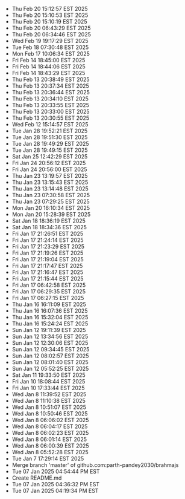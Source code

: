 - Thu Feb 20 15:12:57 EST 2025
- Thu Feb 20 15:10:53 EST 2025
- Thu Feb 20 15:10:19 EST 2025
- Thu Feb 20 06:43:29 EST 2025
- Thu Feb 20 06:34:46 EST 2025
- Wed Feb 19 19:17:29 EST 2025
- Tue Feb 18 07:30:48 EST 2025
- Mon Feb 17 10:06:34 EST 2025
- Fri Feb 14 18:45:00 EST 2025
- Fri Feb 14 18:44:06 EST 2025
- Fri Feb 14 18:43:29 EST 2025
- Thu Feb 13 20:38:49 EST 2025
- Thu Feb 13 20:37:34 EST 2025
- Thu Feb 13 20:36:44 EST 2025
- Thu Feb 13 20:34:10 EST 2025
- Thu Feb 13 20:33:55 EST 2025
- Thu Feb 13 20:33:00 EST 2025
- Thu Feb 13 20:30:55 EST 2025
- Wed Feb 12 15:14:57 EST 2025
- Tue Jan 28 19:52:21 EST 2025
- Tue Jan 28 19:51:30 EST 2025
- Tue Jan 28 19:49:29 EST 2025
- Tue Jan 28 19:49:15 EST 2025
- Sat Jan 25 12:42:29 EST 2025
- Fri Jan 24 20:56:12 EST 2025
- Fri Jan 24 20:56:00 EST 2025
- Thu Jan 23 13:19:57 EST 2025
- Thu Jan 23 13:15:43 EST 2025
- Thu Jan 23 13:14:48 EST 2025
- Thu Jan 23 07:30:58 EST 2025
- Thu Jan 23 07:29:25 EST 2025
- Mon Jan 20 16:10:34 EST 2025
- Mon Jan 20 15:28:39 EST 2025
- Sat Jan 18 18:36:19 EST 2025
- Sat Jan 18 18:34:36 EST 2025
- Fri Jan 17 21:26:51 EST 2025
- Fri Jan 17 21:24:14 EST 2025
- Fri Jan 17 21:23:29 EST 2025
- Fri Jan 17 21:19:26 EST 2025
- Fri Jan 17 21:19:04 EST 2025
- Fri Jan 17 21:17:47 EST 2025
- Fri Jan 17 21:16:47 EST 2025
- Fri Jan 17 21:15:44 EST 2025
- Fri Jan 17 06:42:58 EST 2025
- Fri Jan 17 06:29:35 EST 2025
- Fri Jan 17 06:27:15 EST 2025
- Thu Jan 16 16:11:09 EST 2025
- Thu Jan 16 16:07:36 EST 2025
- Thu Jan 16 15:32:04 EST 2025
- Thu Jan 16 15:24:24 EST 2025
- Sun Jan 12 19:11:39 EST 2025
- Sun Jan 12 13:34:56 EST 2025
- Sun Jan 12 12:30:06 EST 2025
- Sun Jan 12 09:34:45 EST 2025
- Sun Jan 12 08:02:57 EST 2025
- Sun Jan 12 08:01:40 EST 2025
- Sun Jan 12 05:52:25 EST 2025
- Sat Jan 11 19:33:50 EST 2025
- Fri Jan 10 18:08:44 EST 2025
- Fri Jan 10 17:33:44 EST 2025
- Wed Jan  8 11:39:52 EST 2025
- Wed Jan  8 11:10:38 EST 2025
- Wed Jan  8 10:51:07 EST 2025
- Wed Jan  8 10:50:46 EST 2025
- Wed Jan  8 06:06:02 EST 2025
- Wed Jan  8 06:04:17 EST 2025
- Wed Jan  8 06:02:23 EST 2025
- Wed Jan  8 06:01:14 EST 2025
- Wed Jan  8 06:00:39 EST 2025
- Wed Jan  8 05:52:28 EST 2025
- Tue Jan  7 17:29:14 EST 2025
- Merge branch 'master' of github.com:parth-pandey2030/brahmajs
- Tue 07 Jan 2025 04:54:44 PM EST
- Create README.md
- Tue 07 Jan 2025 04:36:32 PM EST
- Tue 07 Jan 2025 04:19:34 PM EST
